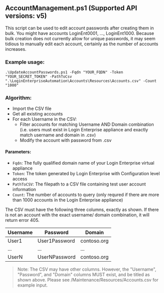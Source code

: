 ## AccountManagement.ps1 (Supported API versions: v5)

This script can be used to edit account passwords after creating them in bulk. You might have accounts LoginEnt0001, ..., LoginEnt1000. Because bulk creation does not currently allow for unique passwords, it may seem tidious to manually edit each account, certainly as the number of accounts increases. 

### Example usage:
```
.\UpdateAccountPasswords.ps1 -Fqdn "YOUR_FQDN" -Token "YOUR_SECRET_TOKEN" -PathToCsv ".\LoginEnterpriseAutomation\Accounts\Resources\Accounts.csv" -Count "1000"
```

### Algorithm:
* Import the CSV file
* Get all existing accounts
* For each Username in the CSV:
   * Filter accounts for matching Username AND Domain combination (i.e. users must exist in Login Enterprise appliance and exactly match username and domain in .csv)
   * Modify the account with password from .csv

#### Parameters:
* ```Fqdn```: The fully qualified domain name of your Login Enterprise virtual appliance
* ```Token```: The token generated by Login Enterprise with Configuration level access
* ```PathToCSV```: The filepath to a CSV file containing test user account information
* ```Count```: The number of accounts to query (only requred if there are more than 1000 accounts in the Login Enterprise appliance)

The CSV must have the following three columns, exactly as shown. If there is not an account with the exact username/ domain combination, it will return error 405. 

| Username    | Password            | Domain           | 
| ----------- | ------------------- |------------------|
| User1       | User1Password       | contoso.org      |
| ...         | ...                 | ...              |
| UserN       | UserNPassword       | contoso.org      |


> Note: The CSV may have other columns. However, the "Username", "Password", and "Domain" columns MUST exist, and be titled as shown above. Please see /Maintenance/Resources/Accounts.csv for example input.
